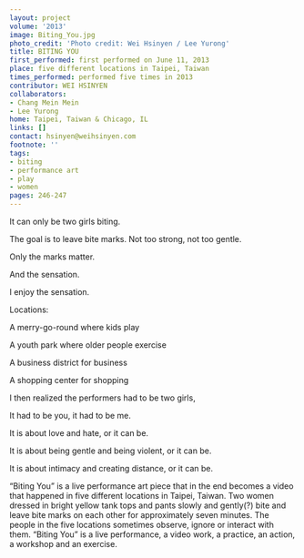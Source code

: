 ```yaml
---
layout: project
volume: '2013'
image: Biting_You.jpg
photo_credit: 'Photo credit: Wei Hsinyen / Lee Yurong'
title: BITING YOU
first_performed: first performed on June 11, 2013
place: five different locations in Taipei, Taiwan
times_performed: performed five times in 2013
contributor: WEI HSINYEN
collaborators:
- Chang Mein Mein
- Lee Yurong
home: Taipei, Taiwan & Chicago, IL
links: []
contact: hsinyen@weihsinyen.com
footnote: ''
tags:
- biting
- performance art
- play
- women
pages: 246-247
---
```


It can only be two girls biting.

The goal is to leave bite marks. Not too strong, not too gentle.

Only the marks matter.

And the sensation.

I enjoy the sensation.

Locations:

A merry-go-round where kids play

A youth park where older people exercise

A business district for business

A shopping center for shopping

I then realized the performers had to be two girls,

It had to be you, it had to be me.

It is about love and hate, or it can be.

It is about being gentle and being violent, or it can be.

It is about intimacy and creating distance, or it can be.

“Biting You” is a live performance art piece that in the end becomes a video that happened in five different locations in Taipei, Taiwan. Two women dressed in bright yellow tank tops and pants slowly and gently(?) bite and leave bite marks on each other for approximately seven minutes. The people in the five locations sometimes observe, ignore or interact with them. “Biting You” is a live performance, a video work, a practice, an action, a workshop and an exercise.
